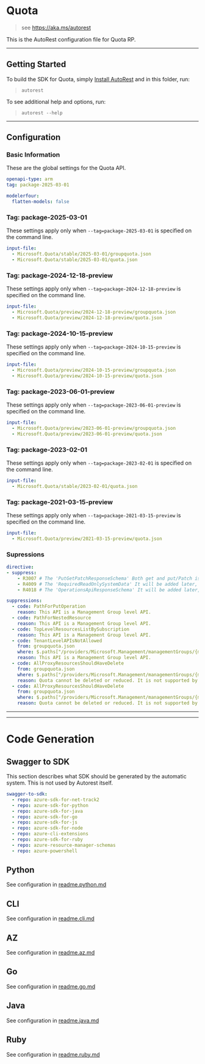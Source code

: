 # Quota

> see https://aka.ms/autorest

This is the AutoRest configuration file for Quota RP.

---

## Getting Started

To build the SDK for Quota, simply [Install AutoRest](https://aka.ms/autorest/install) and in this folder, run:

> `autorest`

To see additional help and options, run:

> `autorest --help`

---

## Configuration

### Basic Information

These are the global settings for the Quota API.

``` yaml
openapi-type: arm
tag: package-2025-03-01
```

``` yaml !$(csharp)
modelerfour:
  flatten-models: false
```

### Tag: package-2025-03-01

These settings apply only when `--tag=package-2025-03-01` is specified on the command line.

```yaml $(tag) == 'package-2025-03-01'
input-file:
  - Microsoft.Quota/stable/2025-03-01/groupquota.json
  - Microsoft.Quota/stable/2025-03-01/quota.json
```

### Tag: package-2024-12-18-preview

These settings apply only when `--tag=package-2024-12-18-preview` is specified on the command line.

```yaml $(tag) == 'package-2024-12-18-preview'
input-file:
  - Microsoft.Quota/preview/2024-12-18-preview/groupquota.json
  - Microsoft.Quota/preview/2024-12-18-preview/quota.json
```

### Tag: package-2024-10-15-preview

These settings apply only when `--tag=package-2024-10-15-preview` is specified on the command line.

``` yaml $(tag) == 'package-2024-10-15-preview'
input-file:
  - Microsoft.Quota/preview/2024-10-15-preview/groupquota.json
  - Microsoft.Quota/preview/2024-10-15-preview/quota.json
```

### Tag: package-2023-06-01-preview

These settings apply only when `--tag=package-2023-06-01-preview` is specified on the command line.

``` yaml $(tag) == 'package-2023-06-01-preview'
input-file:
  - Microsoft.Quota/preview/2023-06-01-preview/groupquota.json
  - Microsoft.Quota/preview/2023-06-01-preview/quota.json
```

### Tag: package-2023-02-01

These settings apply only when `--tag=package-2023-02-01` is specified on the command line.

``` yaml $(tag) == 'package-2023-02-01'
input-file:
  - Microsoft.Quota/stable/2023-02-01/quota.json
```

### Tag: package-2021-03-15-preview

These settings apply only when `--tag=package-2021-03-15-preview` is specified on the command line.

``` yaml $(tag) == 'package-2023-02-01'
input-file:
  - Microsoft.Quota/preview/2021-03-15-preview/quota.json
```

### Supressions

``` yaml
directive:
- suppress:
    - R3007 # The 'PutGetPatchResponseSchema' Both get and put/Patch is using same data model - CurrentQuotaLimitBase.
    - R4009 # The 'RequiredReadOnlySystemData' It will be added later, if needed.
    - R4018 # The 'OperationsApiResponseSchema' It will be added later, if needed. The current API provides in this format.
```

``` yaml
suppressions:
  - code: PathForPutOperation
    reason: This API is a Management Group level API.
  - code: PathForNestedResource
    reason: This API is a Management Group level API.
  - code: TopLevelResourcesListBySubscription
    reason: This API is a Management Group level API.
  - code: TenantLevelAPIsNotAllowed 
    from: groupquota.json
    where: $.paths["/providers/Microsoft.Management/managementGroups/{managementGroupId}/providers/Microsoft.Quota/groupQuotas/{groupQuotaName}"]
    reason: This API is a Management Group level API.
  - code: AllProxyResourcesShouldHaveDelete
    from: groupquota.json
    where: $.paths["/providers/Microsoft.Management/managementGroups/{managementGroupId}/subscriptions/{subscriptionId}/providers/Microsoft.Quota/groupQuotas/{groupQuotaName}/quotaAllocations/{resourceName}"].delete
    reason: Quota cannot be deleted or reduced. It is not supported by any resource provider.
  - code: AllProxyResourcesShouldHaveDelete
    from: groupquota.json
    where: $.paths["/providers/Microsoft.Management/managementGroups/{managementGroupId}/providers/Microsoft.Quota/groupQuotas/{groupQuotaName}/groupQuotaLimits/{resourceName}".delete
    reason: Quota cannot be deleted or reduced. It is not supported by any resource provider.
```

---

---

# Code Generation

## Swagger to SDK

This section describes what SDK should be generated by the automatic system.
This is not used by Autorest itself.

``` yaml $(swagger-to-sdk)
swagger-to-sdk:
  - repo: azure-sdk-for-net-track2
  - repo: azure-sdk-for-python
  - repo: azure-sdk-for-java
  - repo: azure-sdk-for-go
  - repo: azure-sdk-for-js
  - repo: azure-sdk-for-node
  - repo: azure-cli-extensions
  - repo: azure-sdk-for-ruby
  - repo: azure-resource-manager-schemas
  - repo: azure-powershell
```

## Python

See configuration in [readme.python.md](./readme.python.md)

## CLI

See configuration in [readme.cli.md](./readme.cli.md)

## AZ

See configuration in [readme.az.md](./readme.az.md)

## Go

See configuration in [readme.go.md](./readme.go.md)

## Java

See configuration in [readme.java.md](./readme.java.md)

## Ruby

See configuration in [readme.ruby.md](./readme.ruby.md)

